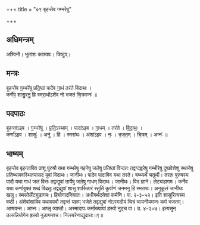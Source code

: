 +++
title = "०९ बृहन्तेव गम्भरेषु"

+++
## अधिमन्त्रम्
अश्विनौ। भूतांशः काश्यपः। त्रिष्टुप्।

## मन्त्रः
बृ॒हन्ते॑व ग॒म्भरे॑षु प्रति॒ष्ठां पादे॑व गा॒धं तर॑ते विदाथः ।  
कर्णे॑व॒ शासु॒रनु॒ हि स्मरा॒थोंऽशे॑व नो भजतं चि॒त्रमप्नः॑ ॥

## पदपाठः
बृ॒हन्ता॑ऽइव । ग॒म्भरे॑षु । प्र॒ति॒ऽस्थाम् । पादा॑ऽइव । गा॒धम् । तर॑ते । वि॒दा॒थः॒ ।  
कर्णा॑ऽइव । शासुः॑ । अनु॑ । हि । स्मरा॑थः । अंशा॑ऽइव । नः॒ । भ॒ज॒त॒म् । चि॒त्रम् । अप्नः॑ ॥

## भाष्यम्
बृहन्तेव बृहन्ताविव प्रांशू पुरुषौ यथा गम्भरेषु गहनेषु जलेषु प्रतिष्ठां विन्दतः तद्वग्दह्वरेषु गम्भीरेषु दुष्प्रवेशेशु स्थानेषु प्रतिष्थामवस्थितमासदं युवां विदाथः। जानीथः। पादेव पादाविव यथा तरते। षष्थ्यर्थे चतुर्थी। तरतः पुरुषस्य पादौ यथा गाधं जलं वित्तः तद्वद्युवां तार्येषु जलेषु गाधम् विदाथः। जानीथः। विद ज्ञाने। लेट्यडागमः। कर्नेव यथा कर्णावुक्तं शब्दं विदतुः तद्वद्युवां शासु शासितारं स्तुतिं कुर्वाणं जनमनु हि स्मराथः। अनुकूलं जानीथः खलु। स्मरतेर्लेट्युडागमः। हियोगादनिघातः। अधीगर्थदयेशां कर्मणि। पा. २-३-५२। इति शासुरित्यस्य षष्ठी। अंशेवांशाविव यथावयवौ तद्वन्तं यज्ञम् भजेते तद्वद्युवां नोऽस्मदीयं चित्रं चायनीयमप्नः कर्म भजतम्। आश्रयन्त। आप्नः। आप्लृ व्याप्तौ। अस्मादापः कर्माख्यायां ह्रस्वो नुट्च वा। उ. ४-२०७। इत्यसुन् तत्सन्नियोगेन ह्रस्वो नुडागमश्च। नित्स्वरेणाद्युदात्तः॥९॥